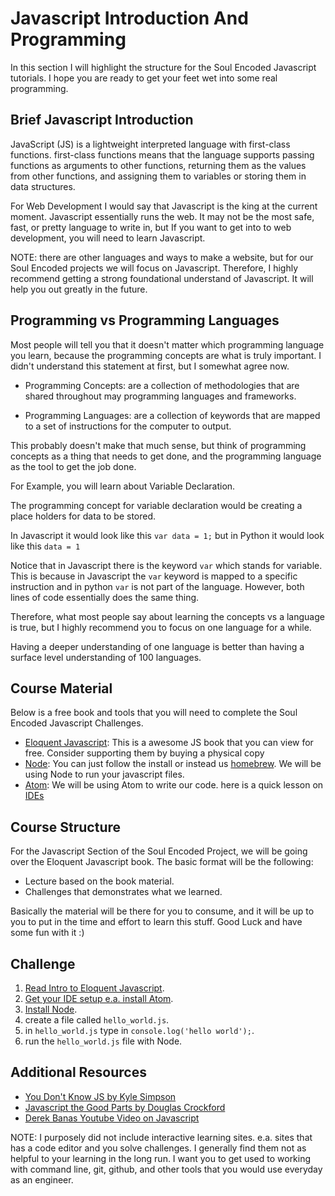 # Javascript Introduction And Programming

In this section I will highlight the structure for the Soul Encoded Javascript tutorials. I hope you are ready to get your feet wet into some real programming.

## Brief Javascript Introduction

JavaScript (JS) is a lightweight interpreted language with first-class functions.
first-class functions means that the language supports passing functions as arguments to other functions,
returning them as the values from other functions, and assigning them to variables or storing them in data structures.

For Web Development I would say that Javascript is the king at the current moment. Javascript essentially runs the web. It may not be the most safe, fast, or pretty language to write in, but If you want to get into to web development, you will need to learn Javascript.

NOTE: there are other languages and ways to make a website, but for our Soul Encoded projects we will focus on Javascript. Therefore, I highly recommend getting a strong foundational understand of Javascript. It will help you out greatly in the future.

## Programming vs Programming Languages

Most people will tell you that it doesn't matter which programming language you learn, because the programming concepts are what is truly important.
I didn't understand this statement at first, but I somewhat agree now.

- Programming Concepts: are a collection of methodologies that are shared throughout may programming languages and frameworks.

- Programming Languages: are a collection of keywords that are mapped to a set of instructions for the computer to output.

This probably doesn't make that much sense, but think of programming concepts as a thing that needs to get done, and the programming language as the tool to get the job done.

For Example, you will learn about Variable Declaration.

The programming concept for variable declaration would be creating a place holders for data to be stored.

In Javascript it would look like this `var data = 1;` but in Python it would look like this `data = 1`

Notice that in Javascript there is the keyword `var` which stands for variable. This is because in Javascript the `var` keyword is mapped to a specific instruction and in python `var` is not part of the language. However, both lines of code essentially does the same thing.

Therefore, what most people say about learning the concepts vs a language is true, but I highly recommend you to focus on one language for a while.

Having a deeper understanding of one language is better than having a surface level understanding of 100 languages.

## Course Material

Below is a free book and tools that you will need to complete the Soul Encoded Javascript Challenges.

- [Eloquent Javascript](http://eloquentjavascript.net/): This is a awesome JS book that you can view for free. Consider supporting them by buying a physical copy
- [Node](https://nodejs.org/en/): You can just follow the install or instead us [homebrew](https://brew.sh/). We will be using Node to run your javascript files.
- [Atom](https://atom.io/): We will be using Atom to write our code. here is a quick lesson on [IDEs]([IDE](https://github.com/SoulEncoded/IDE))

## Course Structure

For the Javascript Section of the Soul Encoded Project, we will be going over the Eloquent Javascript book.
The basic format will be the following:
- Lecture based on the book material.
- Challenges that demonstrates what we learned.

Basically the material will be there for you to consume, and it will be up to you to put in the time and effort to learn this stuff. Good Luck and have some fun with it :)

## Challenge

1. [Read Intro to Eloquent Javascript](http://eloquentjavascript.net/00_intro.html).
2. [Get your IDE setup e.a. install Atom](https://github.com/SoulEncoded/IDE).
3. [Install Node](https://nodejs.org/en/).
4. create a file called `hello_world.js`.
5. in `hello_world.js` type in `console.log('hello world');`.
6. run the `hello_world.js` file with Node.

## Additional Resources
- [You Don't Know JS by Kyle Simpson](https://github.com/getify/You-Dont-Know-JS)
- [Javascript the Good Parts by Douglas Crockford](https://github.com/transidai1705/Ebook/blob/master/%5BJAVASCRIPT%5D%5BJavaScript%20The%20Good%20Parts%5D.pdf)
- [Derek Banas Youtube Video on Javascript](https://www.youtube.com/watch?v=fju9ii8YsGs)

NOTE: I purposely did not include interactive learning sites. e.a. sites that has a code editor and you solve challenges.
I generally find them not as helpful to your learning in the long run. I want you to get used to working with command line, git, github, and other tools that you would use everyday as an engineer.
